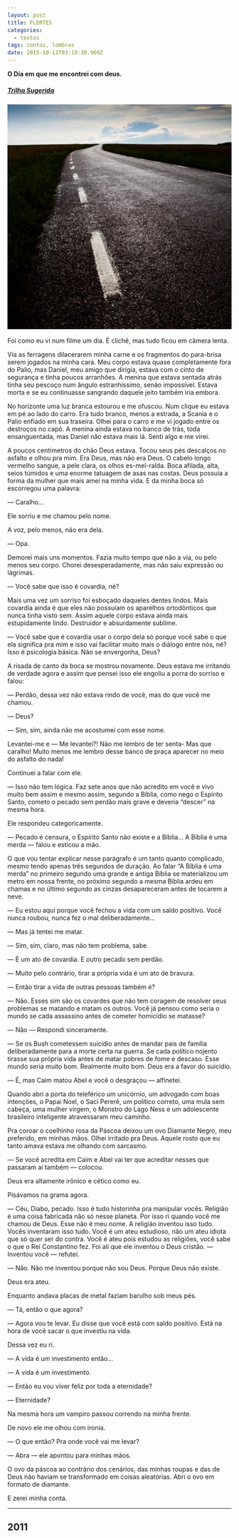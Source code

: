 ```yaml
---
layout: post
title: FLERTES
categories:
  - textos
tags: contos, lombras
date: 2015-10-11T03:19:30.960Z
---
```

**O Dia em que me encontrei com deus.**

##### **[Trilha Sugerida](https://www.youtube.com/watch?time_continue=77&v=ySBMSjxMcpc&feature=emb_title)**

![](/images/uploads/1_9nkudyuu2owygvipxzxxza.jpeg "FLERTES")

Foi como eu vi num filme um dia. É clichê, mas tudo ficou em câmera lenta.

Via as ferragens dilacerarem minha carne e os fragmentos do para-brisa serem jogados na minha cara. Meu corpo estava quase completamente fora do Palio, mas Daniel, meu amigo que dirigia, estava com o cinto de segurança e tinha poucos arranhões. A menina que estava sentada atrás tinha seu pescoço num ângulo estranhíssimo, senão impossível. Estava morta e se eu continuasse sangrando daquele jeito também iria embora.

No horizonte uma luz branca estourou e me ofuscou. Num clique eu estava em pé ao lado do carro. Era tudo branco, menos a estrada, a Scania e o Palio enfiado em sua traseira. Olhei para o carro e me vi jogado entre os destroços no capô. A menina ainda estava no banco de trás, toda ensanguentada, mas Daniel não estava mais lá. Senti algo e me virei.

A poucos centímetros do chão Deus estava. Tocou seus pés descalços no asfalto e olhou pra mim. Era Deus, mas não era Deus. O cabelo longo vermelho sangue, a pele clara, os olhos es-mel-ralda. Boca afilada, alta, seios túmidos e uma enorme tatuagem de asas nas costas. Deus possuia a forma da mulher que mais amei na minha vida. E da minha boca só escorregou uma palavra:

— Caralho…

Ele sorriu e me chamou pelo nome.

A voz, pelo menos, não era dela.

— Opa.

Demorei mais uns momentos. Fazia muito tempo que não a via, ou pelo menos seu corpo. Chorei desesperadamente, mas não saiu expressão ou lágrimas.

— Você sabe que isso é covardia, né?

Mais uma vez um sorriso foi esboçado daqueles dentes lindos. Mais covardia ainda é que eles não possuíam os aparelhos ortodônticos que nunca tinha visto sem. Assim aquele corpo estava ainda mais estupidamente lindo. Destruidor e absurdamente sublime.

— Você sabe que é covardia usar o corpo dela só porque você sabe o que ela significa pra mim e isso vai facilitar muito mais o diálogo entre nós, né? Isso é psicologia básica. Não se envergonha, Deus?

A risada de canto da boca se mostrou novamente. Deus estava me irritando de verdade agora e assim que pensei isso ele engoliu a porra do sorriso e falou:

— Perdão, dessa vez não estava rindo de você, mas do que você me chamou.

— Deus?

— Sim, sim, ainda não me acostumei com esse nome.

Levantei-me e — Me levantei?! Não me lembro de ter senta- Mas que caralho! Muito menos me lembro desse banco de praça aparecer no meio do asfalto do nada!

Continuei a falar com ele.

— Isso não tem lógica. Faz sete anos que não acredito em você e vivo muito bem assim e mesmo assim, segundo a Bíblia, como nego o Espírito Santo, cometo o pecado sem perdão mais grave e deveria “descer” na mesma hora.

Ele respondeu categoricamente.

— Pecado é censura, o Espírito Santo não existe e a Bíblia… A Bíblia é uma merda — falou e esticou a mão.

O que vou tentar explicar nesse parágrafo é um tanto quanto complicado, mesmo tendo apenas três segundos de duração. Ao falar “A Bíblia é uma merda” no primeiro segundo uma grande e antiga Bíblia se materializou um metro em nossa frente, no próximo segundo a mesma Bíblia ardeu em chamas e no último segundo as cinzas desapareceram antes de tocarem a neve.

— Eu estou aqui porque você fechou a vida com um saldo positivo. Você nunca roubou, nunca fez o mal deliberadamente…

— Mas já tentei me matar.

— Sim, sim, claro, mas não tem problema, sabe.

— É um ato de covardia. E outro pecado sem perdão.

— Muito pelo contrário, tirar a própria vida é um ato de bravura.

— Então tirar a vida de outras pessoas também é?

— Não. Esses sim são os covardes que não tem coragem de resolver seus problemas se matando e matam os outros. Você já pensou como seria o mundo se cada assassino antes de cometer homicídio se matasse?

— Não — Respondi sinceramente.

— Se os Bush cometessem suicídio antes de mandar pais de família deliberadamente para a morte certa na guerra. Se cada político nojento tirasse sua própria vida antes de matar pobres de fome e descaso. Esse mundo seria muito bom. Realmente muito bom. Deus era a favor do suicídio.

— É, mas Caim matou Abel e você o desgraçou — alfinetei.

Quando abri a porta do teleférico um unicórnio, um advogado com boas intenções, o Papai Noel, o Saci Pererê, um político correto, uma mula sem cabeça, uma mulher virgem, o Monstro do Lago Ness e um adolescente brasileiro inteligente atravessaram meu caminho.

Pra coroar o coelhinho rosa da Páscoa deixou um ovo Diamante Negro, meu preferido, em minhas mãos. Olhei irritado pra Deus. Aquele rosto que eu tanto amava estava me olhando com sarcasmo.

— Se você acredita em Caim e Abel vai ter que acreditar nesses que passaram aí também — colocou.

Deus era altamente irônico e cético como eu.

Pisávamos na grama agora.

— Céu, Diabo, pecado. Isso é tudo historinha pra manipular vocês. Religião é uma coisa fabricada não só nesse planeta. Por isso ri quando você me chamou de Deus. Esse não é meu nome. A religião inventou isso tudo. Vocês inventaram isso tudo. Você é um ateu estudioso, não um ateu idiota que só quer ser do contra. Você é ateu pois estudou as religiões, você sabe o que o Rei Constantino fez. Foi ali que ele inventou o Deus cristão. — Inventou você — refutei.

— Não. Não me inventou porque não sou Deus. Porque Deus não existe.

Deus era ateu.

Enquanto andava placas de metal faziam barulho sob meus pés.

— Tá, então o que agora?

— Agora vou te levar. Eu disse que você está com saldo positivo. Está na hora de você sacar o que investiu na vida.

Dessa vez eu ri.

— A vida é um investimento então…

— A vida é um investimento.

— Então eu vou viver feliz por toda a eternidade?

— Eternidade?

Na mesma hora um vampiro passou correndo na minha frente.

De novo ele me olhou com ironia.

— O que então? Pra onde você vai me levar?

— Abra — ele apontou para minhas mãos.

O ovo da páscoa ao contrário dos cenários, das minhas roupas e das de Deus não haviam se transformado em coisas aleatórias. Abri o ovo em formato de diamante.

E zerei minha conta.

- - -

## 2011